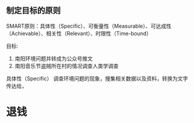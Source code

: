 ## 制定目标的原则
SMART原则：具体性（Specific）、可衡量性（Measurable）、可达成性（Achievable）、相关性（Relevant）、时限性（Time-bound）

目标:
1. 南阳环境问题并转成为公众号推文
2. 南阳音乐节盗贼所在村的情况调查人类学调查


具体性（Specific）
调查环境问题的现象，搜集相关数据以及资料，转换为文字传达给，
## 
# 退钱
